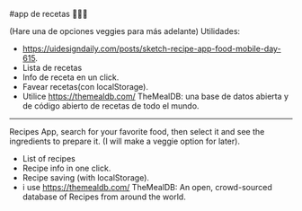#app de recetas  🍜🤤🍳

(Hare una de opciones veggies  para más adelante)
Utilidades:

- https://uidesigndaily.com/posts/sketch-recipe-app-food-mobile-day-615.
- Lista de recetas
- Info de receta en un click.
- Favear recetas(con localStorage).
- Utilice https://themealdb.com/ TheMealDB: una base de datos abierta y de código abierto de recetas de todo el mundo.

-------------------------------------

Recipes App, search for your favorite food, then select it and see the ingredients to prepare it.
(I will make a veggie option for later).

- List of recipes
- Recipe info in one click.
- Recipe saving (with localStorage).
- i use  https://themealdb.com/ TheMealDB: An open, crowd-sourced database of Recipes from around the world.
